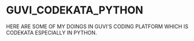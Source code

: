# GUVI_CODEKATA_PYTHON
HERE ARE SOME OF MY DOINGS IN GUVI'S CODING PLATFORM WHICH IS CODEKATA ESPECIALLY IN PYTHON.
